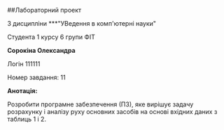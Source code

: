 ##Лабораторний проект

З дисципліни ***"УВедення в комп'ютерні науки"

Студента 1 курсу 6 групи ФІТ

**Сорокіна Олександра**

Логін 111111

Номер завдання: 11

**Анотація:** 

Розробити програмне забезпечення (ПЗ), яке вирішує задачу розрахунку і аналізу руху основних засобів
на основі вхідних даних з таблиць 1 і 2.
